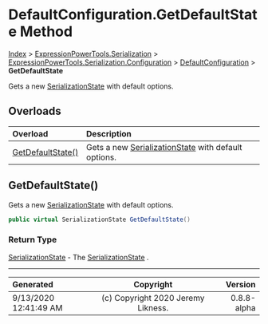 ﻿# DefaultConfiguration.GetDefaultState Method

[Index](../index.md) > [ExpressionPowerTools.Serialization](ExpressionPowerTools.Serialization.a.md) > [ExpressionPowerTools.Serialization.Configuration](ExpressionPowerTools.Serialization.Configuration.n.md) > [DefaultConfiguration](ExpressionPowerTools.Serialization.Configuration.DefaultConfiguration.cs.md) > **GetDefaultState**

Gets a new [SerializationState](ExpressionPowerTools.Serialization.Serializers.SerializationState.cs.md) with default options.

## Overloads

| Overload | Description |
| :-- | :-- |
| [GetDefaultState()](#getdefaultstate) | Gets a new [SerializationState](ExpressionPowerTools.Serialization.Serializers.SerializationState.cs.md) with default options. |
## GetDefaultState()

Gets a new [SerializationState](ExpressionPowerTools.Serialization.Serializers.SerializationState.cs.md) with default options.

```csharp
public virtual SerializationState GetDefaultState()
```

### Return Type

 [SerializationState](ExpressionPowerTools.Serialization.Serializers.SerializationState.cs.md)  - The [SerializationState](ExpressionPowerTools.Serialization.Serializers.SerializationState.cs.md) .



---

| Generated | Copyright | Version |
| :-- | :-: | --: |
| 9/13/2020 12:41:49 AM | (c) Copyright 2020 Jeremy Likness. | 0.8.8-alpha |
